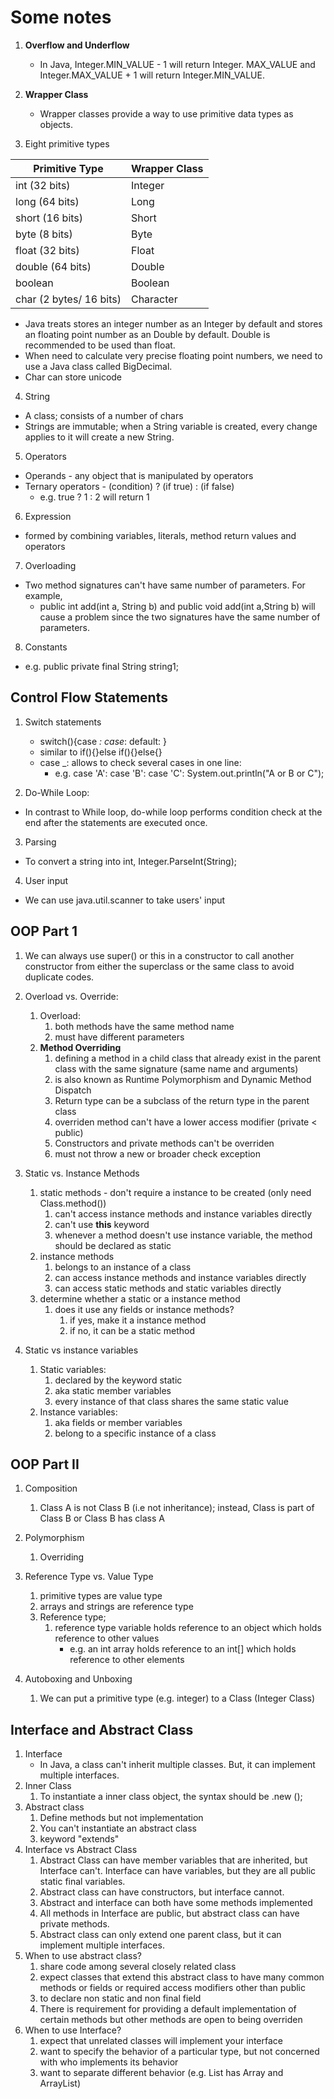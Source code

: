 # Some notes

1. **Overflow and Underflow**
    * In Java, Integer.MIN_VALUE - 1 will return Integer. MAX_VALUE and Integer.MAX_VALUE + 1 will return Integer.MIN_VALUE.
2.  **Wrapper Class**
    * Wrapper classes provide a way to use primitive data types as objects.

3. Eight primitive types

| Primitive Type | Wrapper Class |
| ------- | ----------- |
| int (32 bits)| Integer |
| long (64 bits)| Long |
| short (16 bits)| Short|
| byte (8 bits)| Byte|
| float (32 bits)| Float|
| double (64 bits)| Double|
| boolean | Boolean| 
| char (2 bytes/ 16 bits)| Character |

* Java treats stores an integer number as an Integer by default and stores an floating point number as an Double by default. Double is recommended to be used than float.
* When need to calculate very precise floating point numbers, we need to use a Java class called BigDecimal.
* Char can store unicode
    
        
4. String
* A class; consists of a number of chars
* Strings are immutable; when a String variable is created, every change applies to it will create a new String.

5. Operators
* Operands - any object that is manipulated by operators
* Ternary operators - (condition) ? (if true) : (if false) 
    * e.g. true ? 1 : 2 will return 1

6. Expression
* formed by combining variables, literals, method return values and operators

7. Overloading
* Two method signatures can't have same number of parameters. For example,
	* public int add(int a, String b) and public void add(int a,String b) will cause a problem since the two signatures have the same number of parameters.

8. Constants
* e.g. public private final String string1;

## Control Flow Statements
1. Switch statements
	* switch(){case _: case_: default: }
	* similar to if(){}else if(){}else{}
	* case _: allows to check several cases in one line:
		* e.g. case 'A': case 'B': case 'C': System.out.println("A or B or C");
		
2. Do-While Loop:
* In contrast to While loop, do-while loop performs condition check at the end after the statements are executed once.

3. Parsing
* To convert a string into int, Integer.ParseInt(String);

4. User input
* We can use java.util.scanner to take users' input

## OOP Part 1
1. We can always use super() or this in a constructor to call another constructor from either the superclass or the same class to avoid duplicate codes.
2. Overload vs. Override:
	1. Overload:
		1. both methods have the same method name
		2. must have different parameters	
	2. **Method Overriding**
		1. defining a method in a child class that already exist in the parent class with the same signature (same name and arguments)
		2.  is also known as Runtime Polymorphism and Dynamic Method Dispatch 
		3. Return type can be a subclass of the return type in the parent class
		4. overriden method can't have a lower access modifier (private < public)
		5. Constructors and private methods can't be overriden
		6. must not throw a new or broader check exception
3. Static vs. Instance Methods
	1. static methods - don't require a instance to be created (only need Class.method())
		1. can't access instance methods and instance variables directly
		2. can't use **this** keyword
		3. whenever a method doesn't use instance variable, the method should be declared as static
	2. instance methods 
		1. belongs to an instance of a class
		2. can access instance methods and instance variables directly
		3. can access static methods and static variables directly
	3. determine whether a static or a instance method
		1. does it use any fields or instance methods?
			1. if yes, make it a instance method
			2. if no, it can be a static method

4. Static vs instance variables
	1. Static variables:
		1. declared by the keyword static
		2. aka static member variables
		3. every instance of that class shares the same static value
	2. Instance variables:
		1. aka fields or member variables
		2. belong to a specific instance of a class

## OOP Part II
1. Composition
	1. Class A is not Class B (i.e not inheritance); instead, Class is part of Class B or Class B has class A
2.  Polymorphism
	1. Overriding

3. Reference Type vs. Value Type
	1. primitive types are value type
	2. arrays and strings are reference type
	3. Reference type;
		1. reference type variable holds reference to an object which holds reference to other values
			* e.g. an int array holds reference to an int[] which holds reference to other elements
			 
4. Autoboxing and Unboxing
	1. We can put a primitive type (e.g. integer) to a Class (Integer Class)

## Interface and Abstract Class

1. Interface
	* In Java, a class can't inherit multiple classes. But, it can implement multiple interfaces.
2. Inner Class
	1. To instantiate a inner class object, the syntax should be <Outer Class>.new <Inner Class>();
3. Abstract class
	1. Define methods but not implementation
	2. You can't instantiate an abstract class
	3. keyword "extends"
4. Interface vs Abstract Class
	1. Abstract Class can have member variables that are inherited, but Interface can't. Interface can have variables, but they are all public static final variables.
	2. Abstract class can have constructors, but interface cannot.
	3. Abstract and interface can both have some methods implemented
	4. All methods in Interface are public, but abstract class can have private methods.
	5. Abstract class can only extend one parent class, but it can implement multiple interfaces.
5. When to use abstract class?
	1. share code among several closely related class
	2. expect classes that extend this abstract class to have many common methods or fields or required access modifiers other than public
	3. to declare non static and non final field
	4. There is requirement for providing a default implementation of certain methods but other methods are open to being overriden
6. When to use Interface?
	1. expect that unrelated classes will implement your interface
	2. want to specify the behavior of a particular type, but not concerned with who implements its behavior
	3. want to separate different behavior (e.g. List has Array and ArrayList)
		
		